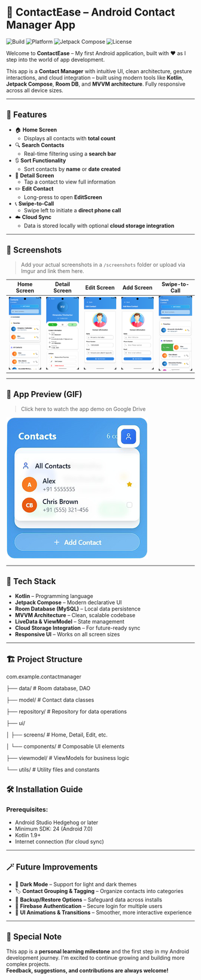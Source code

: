 # 📱 ContactEase – Android Contact Manager App

![Build](https://img.shields.io/badge/build-passing-brightgreen)
![Platform](https://img.shields.io/badge/platform-Android-blue)
![Jetpack Compose](https://img.shields.io/badge/Jetpack--Compose-UI%20Framework-orange)
![License](https://img.shields.io/github/license/yourusername/contactease)

Welcome to **ContactEase** – My first Android application, built with ❤️ as I step into the world of app development.

This app is a **Contact Manager** with intuitive UI, clean architecture, gesture interactions, and cloud integration – built using modern tools like **Kotlin**, **Jetpack Compose**, **Room DB**, and **MVVM architecture**. Fully responsive across all device sizes.

---

## 🚀 Features

- 🏠 **Home Screen**
  - Displays all contacts with **total count**
- 🔍 **Search Contacts**
  - Real-time filtering using a **search bar**
- 🔃 **Sort Functionality**
  - Sort contacts by **name** or **date created**
- 👤 **Detail Screen**
  - Tap a contact to view full information
- ✏️ **Edit Contact**
  - Long-press to open **EditScreen**
- 📞 **Swipe-to-Call**
  - Swipe left to initiate a **direct phone call**
- ☁️ **Cloud Sync**
  - Data is stored locally with optional **cloud storage integration**

---

## 📸 Screenshots

> Add your actual screenshots in a `/screenshots` folder or upload via Imgur and link them here.

| Home Screen | Detail Screen | Edit Screen | Add Screen | Swipe-to-Call |
|-------------|---------------|-------------|----------------|----------------|
| ![home](assets/HomeScreen.png) | ![detail](assets/DetailScreen.png) | ![edit](assets/EditScreen.png) | ![add](assets/AddScreen.png) | ![swipe](assets/SwipScreen.jpg) |

---

## 🎥 App Preview (GIF)

> Click here to watch the app demo on Google Drive

[![Watch Demo](assets/Thumbnail.png)](https://drive.google.com/file/d/1lPJlTuqxovoq5AI4pQXjbYmKRQxVhNmN/view?usp=drivesdk)


---

## 🧰 Tech Stack


- **Kotlin** – Programming language
- **Jetpack Compose** – Modern declarative UI
- **Room Database (MySQL)** – Local data persistence
- **MVVM Architecture** – Clean, scalable codebase
- **LiveData & ViewModel** – State management
- **Cloud Storage Integration** – For future-ready sync
- **Responsive UI** – Works on all screen sizes

---

## 🏗 Project Structure

com.example.contactmanager

├── data/ # Room database, DAO

├── model/ # Contact data classes

├── repository/ # Repository for data operations

├── ui/

│ ├── screens/ # Home, Detail, Edit, etc.

│ └── components/ # Composable UI elements

├── viewmodel/ # ViewModels for business logic

└── utils/ # Utility files and constants

## 🛠 Installation Guide

### Prerequisites:
- Android Studio Hedgehog or later
- Minimum SDK: 24 (Android 7.0)
- Kotlin 1.9+
- Internet connection (for cloud sync)

---


## 🪄 Future Improvements

- 🌙 **Dark Mode** – Support for light and dark themes  
- 🏷️ **Contact Grouping & Tagging** – Organize contacts into categories  
- 🔄 **Backup/Restore Options** – Safeguard data across installs  
- 🔐 **Firebase Authentication** – Secure login for multiple users  
- 🎨 **UI Animations & Transitions** – Smoother, more interactive experience  

---

## 🙌 Special Note

This app is a **personal learning milestone** and the first step in my Android development journey. I'm excited to continue growing and building more complex projects.  
**Feedback, suggestions, and contributions are always welcome!**


